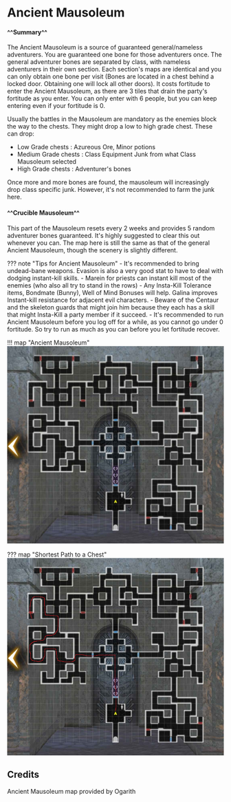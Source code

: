 # Ancient Mausoleum

#### ^^Summary^^

The Ancient Mausoleum is a source of guaranteed general/nameless adventurers. You are guaranteed one bone for those adventurers once. The general adventurer bones are separated by class, with nameless adventurers in their own section. Each section's maps are identical and you can only obtain one bone per visit (Bones are located in a chest behind a locked door. Obtaining one will lock all other doors). It costs fortitude to enter the Ancient Mausoleum, as there are 3 tiles that drain the party's fortitude as you enter. You can only enter with 6 people, but you can keep entering even if your fortitude is 0.

Usually the battles in the Mausoleum are mandatory as the enemies block the way to the chests. They might drop a low to high grade chest. These can drop:

- Low Grade chests : Azureous Ore, Minor potions
- Medium Grade chests : Class Equipment Junk from what Class Mausoleum selected
- High Grade chests : Adventurer's bones 

Once more and more bones are found, the mausoleum will increasingly drop class specific junk. However, it's not recommended to farm the junk here.

#### ^^Crucible Mausoleum^^

This part of the Mausoleum resets every 2 weeks and provides 5 random adventurer bones guaranteed. It's highly suggested to clear this out whenever you can. The map here is still the same as that of the general Ancient Mausoleum, though the scenery is slightly different.

??? note "Tips for Ancient Mausoleum"
    - It's recommended to bring undead-bane weapons. Evasion is also a very good stat to have to deal with dodging instant-kill skills.
    - Marein for priests can instant kill most of the enemies (who also all try to stand in the rows)
    - Any Insta-Kill Tolerance items, Bondmate (Bunny), Well of Mind Bonuses will help. Galina improves Instant-kill resistance for adjacent evil characters.
    - Beware of the Centaur and the skeleton guards that might join him because they each has a skill that might Insta-Kill a party member if it succeed.
    - It's recommended to run Ancient Mausoleum before you log off for a while, as you cannot go under 0 fortitude. So try to run as much as you can before you let fortitude recover.

!!! map "Ancient Mausoleum"
    ![](img/ancient-mausoleum.jpg)

??? map "Shortest Path to a Chest"
    ![](img/shortest-path.png)

## Credits

Ancient Mausoleum map provided by Ogarith

